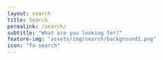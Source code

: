```yaml
---
layout: search
title: Search
permalink: /search/
subtitle: "What are you looking for?"
feature-img: "assets/img/search/background1.png"
icon: "fa-search"
---
```

